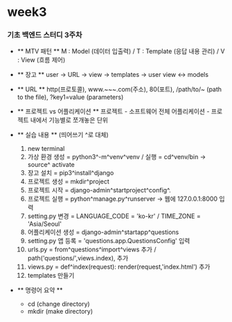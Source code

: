 # week3

### 기초 백엔드 스터디 3주차 ###

- ** MTV 패턴 **
    M : Model (데이터 입출력) / T : Template (응답 내용 관리) / V : View (흐름 제어)

- ** 장고 **
    user -> URL -> view -> templates -> user
    view <-> models
    
- ** URL **
    http(프로토콜), www.~~~.com(주소), 80(포트), /path/to/~ (path to the file), ?key1=value (parameters)

- ** 프로젝트 vs 어플리케이션 **
    프로젝트 - 소프트웨어 전체
    어플리케이션 - 프로젝트 내에서 기능별로 쪼개놓은 단위

- ** 실습 내용 ** (띄어쓰기 ^로 대체)
    1. new terminal
    2. 가상 환경 생성 = python3^-m^venv^venv / 실행 = cd^venv/bin -> source^ activate
    3. 장고 설치 = pip3^install^django
    4. 프로젝트 생성 = mkdir^project
    5. 프로젝트 시작 = django-admin^startproject^config^.
    6. 프로젝트 실행 = python^manage.py^runserver -> 웹에 127.0.0.1:8000 입력
    7. setting.py 변경 = LANGUAGE_CODE = 'ko-kr' / TIME_ZONE = 'Asia/Seoul'
    8. 어플리케이션 생성 = django-admin^startapp^questions
    9. setting.py 앱 등록 = 'questions.app.QuestionsConfig' 입력
    10. urls.py = from^questions^import^views 추가 / path('questions/',views.index), 추가
    11. views.py = def^index(request): render(request,'index.html') 추가
    12. templates 만들기

- ** 명령어 요약 **
    - cd (change directory)
    - mkdir (make directory)
